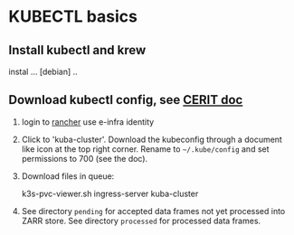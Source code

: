 # KUBECTL basics

## Install kubectl and krew

instal ... [debian] ..

## Download kubectl config, see [CERIT doc](https://docs.cerit-sc.cz/en/docs/kubernetes/kubectl)

1. login to [rancher](https://rancher.cloud.e-infra.cz/)
   use e-infra identity

2. Click to 'kuba-cluster'. Download the kubeconfig through a document like icon at the top right corner.
   Rename to `~/.kube/config` and set permissions to 700 (see the doc).
   
3. Download files in queue:

   k3s-pvc-viewer.sh ingress-server kuba-cluster 
   
4. See directory `pending` for accepted data frames not yet processed into ZARR store.
   See directory `processed` for processed data frames.
   

   
## 
